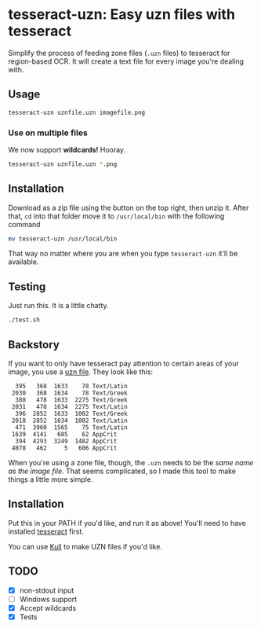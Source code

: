 # tesseract-uzn: Easy uzn files with tesseract

Simplify the process of feeding zone files (`.uzn` files) to tesseract for region-based OCR. It will create a text file for every image you're dealing with.

## Usage

```bash
tesseract-uzn uznfile.uzn imagefile.png
```

### Use on multiple files

We now support **wildcards!** Hooray.

```bash
tesseract-uzn uznfile.uzn *.png
```

## Installation

Download as a zip file using the button on the top right, then unzip it. After that, `cd` into that folder move it to `/usr/local/bin` with the following command

```bash
mv tesseract-uzn /usr/local/bin
```

That way no matter where you are when you type `tesseract-uzn` it'll be available.

## Testing

Just run this. It is a little chatty.

```bash
./test.sh
```

## Backstory

If you want to only have tesseract pay attention to certain areas of your image, you use a [uzn file](https://github.com/OpenGreekAndLatin/greek-dev/wiki/uzn-format). They look like this:

```
  395   368  1633    78 Text/Latin
 2030   368  1634    78 Text/Greek
  388   478  1633  2275 Text/Greek
 2031   478  1634  2275 Text/Latin
  396  2852  1633  1002 Text/Greek
 2018  2852  1634  1002 Text/Latin
  471  3960  1565    75 Text/Latin
 1639  4141   685    62 AppCrit
  394  4293  3249  1482 AppCrit
 4078   462     5   606 AppCrit
```

When you're using a zone file, though, the `.uzn` needs to be the *same name as the image file*. That seems complicated, so I made this tool to make things a little more simple.

## Installation

Put this in your PATH if you'd like, and run it as above! You'll need to have installed [tesseract](https://github.com/tesseract-ocr/tesseract) first.

You can use [Kull](https://jsoma.github.io/kull/) to make UZN files if you'd like.

## TODO

* [X] non-stdout input
* [ ] Windows support
* [X] Accept wildcards
* [X] Tests
